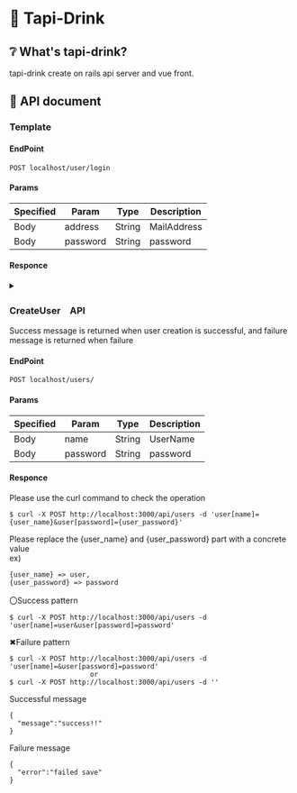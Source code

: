 # 🥛 Tapi-Drink

## ❔ What's tapi-drink?
tapi-drink create on rails api server and vue front.

## 📝 API document

<!-- this is a template. -->

### Template
#### EndPoint
```
POST localhost/user/login
```
#### Params
|Specified  |Param  |Type  |Description  |
|-----------|-------|------|-------------|
|Body       |address  |String  |MailAddress  |
|Body       |password  |String  |password  |
#### Responce
<details><summary></summary><div>

```
{
  "user_id": 1,
  "user_name": "test"
}
```

</div></details>
<!-- template end -->

### CreateUser　API
Success message is returned when user creation is successful, and failure message is returned when failure
#### EndPoint
```
POST localhost/users/
```
#### Params
|Specified  |Param  |Type  |Description  |
|-----------|-------|------|-------------|
|Body       |name  |String  |UserName  |
|Body       |password  |String  |password  |
#### Responce
Please use the curl command to check the operation

```
$ curl -X POST http://localhost:3000/api/users -d 'user[name]={user_name}&user[password]={user_password}'
```

Please replace the {user_name} and {user_password} part with a concrete value  
ex)  
```
{user_name} => user,
{user_password} => password
```

〇Success pattern

```
$ curl -X POST http://localhost:3000/api/users -d 'user[name]=user&user[password]=password'
```

✖Failure pattern

```
$ curl -X POST http://localhost:3000/api/users -d 'user[name]=&user[password]=password'
                    or
$ curl -X POST http://localhost:3000/api/users -d ''
```

Successful message
  
```
{
  "message":"success!!"
}
```

Failure message
  
```
{
  "error":"failed save"
}
```
